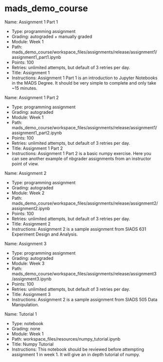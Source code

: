 # mads_demo_course

Name: Assignment 1 Part 1
- Type: programming assignment
- Grading: autograded + manually graded
- Module: Week 1
- Path: mads_demo_course/workspace_files/assignments/release/assignment1/assignment1_part1.ipynb
- Points: 100
- Retries: unlimited attempts, but default of 3 retries per day.
- Title: Assignment 1
- Instructions: Assignment 1 Part 1 is an introduction to Jupyter Notebooks in the MADS Degree. It should be very simple to complete and only take ~15 minutes.

Name: Assignment 1 Part 2
- Type: programming assignment
- Grading: autograded
- Module: Week 1
- Path: mads_demo_course/workspace_files/assignments/release/assignment1/assignment1_part2.ipynb
- Points: 100
- Retries: unlimited attempts, but default of 3 retries per day.
- Title: Assignment 1 Part 2
- Instructions: Assignment 1 Part 2 is a basic numpy exercise. Here you can see another example of nbgrader assignments from an instructor point of view.

Name: Assignment 2
- Type: programming assignment
- Grading: autograded
- Module: Week 2
- Path: mads_demo_course/workspace_files/assignments/release/assignment2/assignment2.ipynb
- Points: 100
- Retries: unlimited attempts, but default of 3 retries per day.
- Title: Assignment 2
- Instructions: Assignment 2 is a sample assignment from SIADS 631 Experiment Design and Analysis.

Name: Assignment 3
- Type: programming assignment
- Grading: autograded
- Module: Week 3
- Path: mads_demo_course/workspace_files/assignments/release/assignment3/assignment3.ipynb
- Points: 100
- Retries: unlimited attempts, but default of 3 retries per day.
- Title: Assignment 3
- Instructions: Assignment 2 is a sample assignment from SIADS 505 Data Manipulation.

Name: Tutorial 1
- Type: notebook
- Grading: none
- Module: Week 1
- Path: workspace_files/resources/numpy_tutorial.ipynb
- Title: Numpy Tutorial
- Instructions: This notebook should be reviewed before attempting assignment 1 in week 1. It will give an in depth tutorial of numpy.
